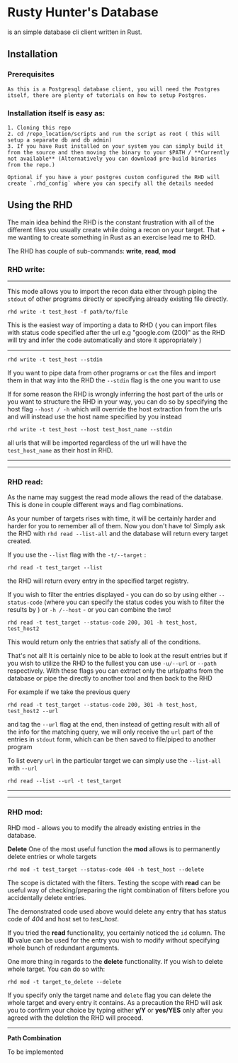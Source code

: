 # Rusty Hunter's Database

is an simple database cli client written in Rust. 

## Installation 

### Prerequisites 

    As this is a Postgresql database client, you will need the Postgres itself, there are plenty of tutorials on how to setup Postgres.

### Installation itself is easy as:

    1. Cloning this repo
    2. cd /repo_location/scripts and run the script as root ( this will setup a separate db and db admin)
    3. If you have Rust installed on your system you can simply build it from the source and then moving the binary to your $PATH / **Currently not available** (Alternatively you can download pre-build binaries from the repo.) 
    
    Optional if you have a your postgres custom configured the RHD will create `.rhd_config` where you can specify all the details needed 


## Using the RHD

The main idea behind the RHD is the constant frustration with all of the different files you usually create while doing a recon on your target. That + me wanting to create something in Rust as an exercise lead me to RHD.

The RHD has couple of sub-commands: **write**, **read**, **mod**

### RHD write:
 _____________
 This mode allows you to import the recon data either through piping the `stdout` of other programs directly or specifying already existing file directly. 

```
rhd write -t test_host -f path/to/file
``` 
 This is the easiest way of importing a data to RHD ( you can import files with status code specified after the url e.g "google.com (200)" as the RHD will try and infer the code automatically and store it appropriately )
______________
```
rhd write -t test_host --stdin
``` 
If you want to pipe data from other programs or `cat` the files and import them in that way into the RHD the `--stdin` flag is the one you want to use

If for some reason the RHD is wrongly inferring the host part of the urls or you want to structure the RHD in your way, you can do so by specifying the host flag `--host / -h` which will override the host extraction from the urls and will instead use the host name specified by you instead 
```
rhd write -t test_host --host test_host_name --stdin
```
all urls that will be imported regardless of the url will have the `test_host_name` as their host in RHD. 
____________
_____________
### RHD read:

As the name may suggest the read mode allows the read of the database. This is done in couple different ways and flag combinations. 

As your number of targets rises with time, it will be certainly harder and harder for you to remember all of them. Now you don't have to! Simply ask the RHD with `rhd read --list-all` and the database will return every target created. 

If you use the `--list` flag with the `-t/--target` :
 ```
rhd read -t test_target --list
 ``` 
 the RHD will return every entry in the specified target registry. 

If you wish to filter the entries displayed - you can do so by using either `--status-code` (where you can specify the status codes you wish to filter the results by ) or `-h /--host` - or you can combine the two! 
```
rhd read -t test_target --status-code 200, 301 -h test_host, test_host2 
```
This would return only the entries that satisfy all of the conditions. 

That's not all! It is certainly nice to be able to look at the result entries but if you wish to utilize the RHD to the fullest you can use `-u/--url` or `--path` respectively. With these flags you can extract only the urls/paths from the database or pipe the directly to another tool and then back to the RHD

For example if we take the previous query 

```
rhd read -t test_target --status-code 200, 301 -h test_host, test_host2 --url
```
and tag the `--url` flag at the end, then instead of getting result with all of the info for the matching query, we will only receive the `url` part of the entries in `stdout` form, which can be then saved to file/piped to another program 

To list every `url` in the particular target we can simply use the `--list-all` with `--url` 
```
rhd read --list --url -t test_target
```
___________________
___________________

### RHD mod:

RHD mod - allows you to modify the already existing entries in the database. 

**Delete**
One of the most useful function the **mod** allows is to permanently delete entries or whole targets
```
rhd mod -t test_target --status-code 404 -h test_host --delete
```

The scope is dictated with the filters. Testing the scope with **read** can be useful way of checking/preparing the right combination of filters before you accidentally delete entries. 

The demonstrated code used above would delete any entry that has status code of *404* and host set to *test_host*. 

If you tried the **read** functionality, you certainly noticed the `id` column. The **ID** value can be used for the entry you wish to modify without specifying whole bunch of redundant arguments. 

One more thing in regards to the **delete** functionality. If you wish to delete whole target. You can do so with: 
```
rhd mod -t target_to_delete --delete
```
If you specify only the target name and `delete` flag you can delete the whole target and every entry it contains. As a precaution the RHD will ask you to confirm your choice by typing either **y/Y** or **yes/YES** only after you agreed with the deletion the RHD will proceed. 

__________________

**Path Combination**

To be implemented